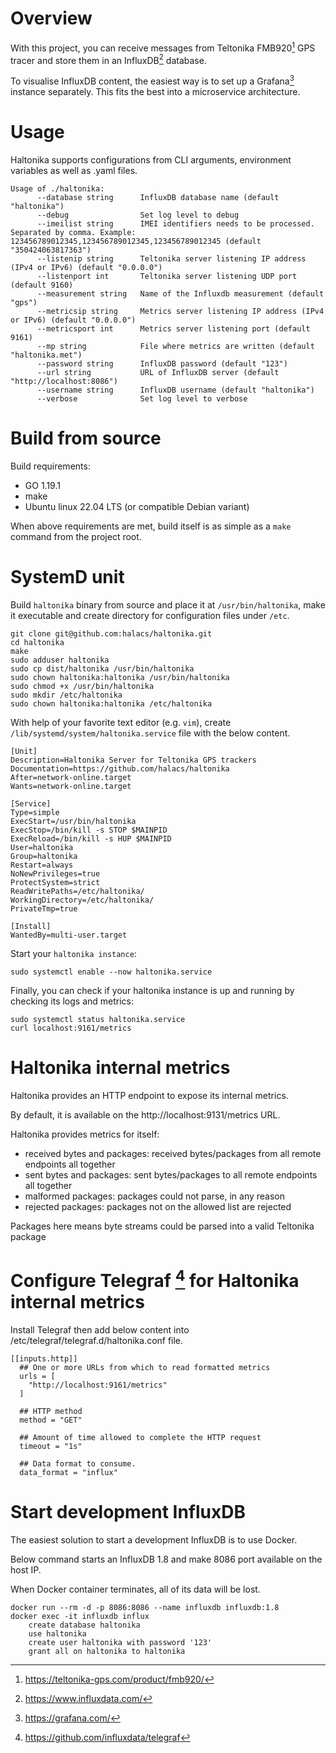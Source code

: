 # Overview

With this project, you can receive messages from Teltonika FMB920[^1] GPS tracer and store them in an InfluxDB[^2] database.

To visualise InfluxDB content, the easiest way is to set up a Grafana[^3] instance separately. This fits the best into a microservice architecture.

# Usage
Haltonika supports configurations from CLI arguments, environment variables as well as .yaml files.

```
Usage of ./haltonika:
      --database string      InfluxDB database name (default "haltonika")
      --debug                Set log level to debug
      --imeilist string      IMEI identifiers needs to be processed. Separated by comma. Example: 123456789012345,123456789012345,123456789012345 (default "350424063817363")
      --listenip string      Teltonika server listening IP address (IPv4 or IPv6) (default "0.0.0.0")
      --listenport int       Teltonika server listening UDP port (default 9160)
      --measurement string   Name of the Influxdb measurement (default "gps")
      --metricsip string     Metrics server listening IP address (IPv4 or IPv6) (default "0.0.0.0")
      --metricsport int      Metrics server listening port (default 9161)
      --mp string            File where metrics are written (default "haltonika.met")
      --password string      InfluxDB password (default "123")
      --url string           URL of InfluxDB server (default "http://localhost:8086")
      --username string      InfluxDB username (default "haltonika")
      --verbose              Set log level to verbose
```

# Build from source
Build requirements:
- GO 1.19.1
- make
- Ubuntu linux 22.04 LTS (or compatible Debian variant)

When above requirements are met, build itself is as simple as a ```make``` command from the project root.

# SystemD unit
Build ```haltonika``` binary from source and place it at ```/usr/bin/haltonika```, make it executable and create directory for configuration files under ```/etc```.
```
git clone git@github.com:halacs/haltonika.git
cd haltonika
make
sudo adduser haltonika
sudo cp dist/haltonika /usr/bin/haltonika
sudo chown haltonika:haltonika /usr/bin/haltonika
sudo chmod +x /usr/bin/haltonika
sudo mkdir /etc/haltonika
sudo chown haltonika:haltonika /etc/haltonika
```

With help of your favorite text editor (e.g. ```vim```), create ```/lib/systemd/system/haltonika.service``` file with the below content.
```
[Unit]
Description=Haltonika Server for Teltonika GPS trackers
Documentation=https://github.com/halacs/haltonika
After=network-online.target
Wants=network-online.target

[Service]
Type=simple
ExecStart=/usr/bin/haltonika
ExecStop=/bin/kill -s STOP $MAINPID
ExecReload=/bin/kill -s HUP $MAINPID
User=haltonika
Group=haltonika
Restart=always
NoNewPrivileges=true
ProtectSystem=strict
ReadWritePaths=/etc/haltonika/
WorkingDirectory=/etc/haltonika/
PrivateTmp=true

[Install]
WantedBy=multi-user.target
```

Start your ```haltonika instance```:
```
sudo systemctl enable --now haltonika.service
```

Finally, you can check if your haltonika instance is up and running by checking its logs and metrics:
```
sudo systemctl status haltonika.service
curl localhost:9161/metrics
```

# Haltonika internal metrics
Haltonika provides an HTTP endpoint to expose its internal metrics.

By default, it is available on the http://localhost:9131/metrics URL.

Haltonika provides metrics for itself:
- received bytes and packages: received bytes/packages from all remote endpoints all together
- sent bytes and packages: sent bytes/packages to all remote endpoints all together
- malformed packages: packages could not parse, in any reason
- rejected packages: packages not on the allowed list are rejected 

Packages here means byte streams could be parsed into a valid Teltonika package

# Configure Telegraf [^4] for Haltonika internal metrics

Install Telegraf then add below content into /etc/telegraf/telegraf.d/haltonika.conf file.
```
[[inputs.http]]
  ## One or more URLs from which to read formatted metrics
  urls = [
    "http://localhost:9161/metrics"
  ]

  ## HTTP method
  method = "GET"
  
  ## Amount of time allowed to complete the HTTP request
  timeout = "1s"

  ## Data format to consume.
  data_format = "influx"
```

# Start development InfluxDB

The easiest solution to start a development InfluxDB is to use Docker.

Below command starts an InfluxDB 1.8 and make 8086 port available on the host IP.

When Docker container terminates, all of its data will be lost.

```
docker run --rm -d -p 8086:8086 --name influxdb influxdb:1.8
docker exec -it influxdb influx
    create database haltonika
    use haltonika
    create user haltonika with password '123'
    grant all on haltonika to haltonika
```

[^1]: https://teltonika-gps.com/product/fmb920/
[^2]: https://www.influxdata.com/
[^3]: https://grafana.com/
[^4]: https://github.com/influxdata/telegraf
